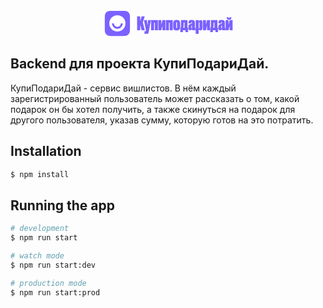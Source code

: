 <p align="center">
<svg width="208" height="46" viewBox="0 0 208 46" fill="none" xmlns="http://www.w3.org/2000/svg">
<path d="M2.875 16.2917C2.875 11.5954 2.875 9.24726 3.78896 7.45352C4.59289 5.8757 5.8757 4.59289 7.45352 3.78896C9.24726 2.875 11.5954 2.875 16.2917 2.875H29.7083C34.4046 2.875 36.7527 2.875 38.5465 3.78896C40.1243 4.59289 41.4071 5.8757 42.211 7.45352C43.125 9.24726 43.125 11.5954 43.125 16.2917V29.7083C43.125 34.4046 43.125 36.7527 42.211 38.5465C41.4071 40.1243 40.1243 41.4071 38.5465 42.211C36.7527 43.125 34.4046 43.125 29.7083 43.125H16.2917C11.5954 43.125 9.24726 43.125 7.45352 42.211C5.8757 41.4071 4.59289 40.1243 3.78896 38.5465C2.875 36.7527 2.875 34.4046 2.875 29.7083V16.2917Z" fill="#7B61FF"/>
<circle cx="23" cy="23" r="12.9375" fill="white"/>
<path fill-rule="evenodd" clip-rule="evenodd" d="M17.4712 23C17.4712 26.0535 19.9465 28.5288 23 28.5288C26.0535 28.5288 28.5288 26.0535 28.5288 23H31.625C31.625 27.7635 27.7635 31.625 23 31.625C18.2365 31.625 14.375 27.7635 14.375 23H17.4712Z" fill="#7B61FF"/>
<path d="M61.7403 33.9997H66.9303L63.7203 21.6097L66.7503 11.6797H61.8303L59.5203 19.5997V11.6797H54.5703V33.9997H59.5203V25.0897L61.7403 33.9997Z" fill="#7B61FF"/>
<path d="M68.5726 33.3397C68.6926 33.9397 68.7226 34.1797 68.6926 34.5097L68.6626 34.8997C68.6326 35.3797 68.5426 35.5597 68.0926 35.5597H66.3826V39.6397H70.6126C71.6626 39.6397 72.6826 39.0697 73.0426 37.1797L76.7326 17.8597H72.0826L71.2426 26.4397L70.2526 17.8597H65.5126L68.5726 33.3397Z" fill="#7B61FF"/>
<path d="M81.7496 33.9997V21.9097H83.0096V33.9997H87.8396V17.8597H76.9496V33.9997H81.7496Z" fill="#7B61FF"/>
<path d="M99.8291 33.9997V17.8597H95.1491L93.3191 25.4797V17.8597H88.6391V33.9997H93.3191L95.1491 26.4097V33.9997H99.8291Z" fill="#7B61FF"/>
<path d="M105.451 33.9997V21.9097H106.711V33.9997H111.541V17.8597H100.651V33.9997H105.451Z" fill="#7B61FF"/>
<path d="M112.31 28.9897C112.31 32.3797 113.87 34.3297 117.35 34.3297H118.31C121.46 34.3297 123.41 32.3497 123.41 28.9597V22.8097C123.41 19.3297 121.64 17.5297 118.31 17.5297H117.38C114.14 17.5297 112.31 19.3297 112.31 22.8397V28.9897ZM117.14 22.2997C117.14 21.6997 117.26 21.2797 117.83 21.2797C118.4 21.2797 118.55 21.6997 118.55 22.2997V29.4397C118.55 30.0397 118.4 30.4597 117.83 30.4597C117.26 30.4597 117.14 30.0397 117.14 29.4397V22.2997Z" fill="#7B61FF"/>
<path d="M127.868 36.9997V33.9997H132.008V36.9997H136.178V29.9497H135.128V17.8597H124.808C124.808 24.9397 124.838 27.1897 124.688 28.4797C124.598 29.4097 124.418 29.8597 124.268 29.9497H123.668V36.9997H127.868ZM128.738 28.6597C128.948 27.0697 129.008 24.7297 129.008 21.8497H130.388V29.9497H128.468C128.588 29.5897 128.678 29.1697 128.738 28.6597Z" fill="#7B61FF"/>
<path d="M142.385 29.9197C142.385 30.3697 142.235 30.6997 141.785 30.6997C141.335 30.6997 141.215 30.3997 141.215 29.9197V28.0297C141.215 27.4297 141.305 27.1897 141.545 26.8597C141.785 26.5897 142.175 26.3497 142.385 26.2297V29.9197ZM136.655 31.1197C136.655 32.7097 137.525 34.1797 139.205 34.1797H139.325C140.855 34.1797 141.905 33.0097 142.415 32.1697C142.415 33.3997 142.835 33.9997 143.645 33.9997H147.875V30.0697H147.455C147.095 30.0697 147.005 29.9797 147.005 29.7097V21.3997C147.005 18.8797 145.535 17.5897 142.085 17.5897H141.425C138.215 17.5897 136.865 19.0897 136.865 21.2197V23.0497H141.125V21.5497C141.125 21.0997 141.245 20.8297 141.725 20.8297H141.815C142.205 20.8297 142.385 21.0697 142.385 21.5497V22.3897C142.385 22.8397 142.295 22.8697 142.055 22.9897C141.575 23.2297 139.505 24.0997 138.695 24.4897C137.345 25.2097 136.655 26.2297 136.655 27.9397V31.1197Z" fill="#7B61FF"/>
<path d="M148.289 17.8597V39.6397H153.089V32.4697C153.899 33.6397 154.829 34.3297 156.119 34.3297H156.209C157.889 34.3297 159.269 32.7697 159.269 30.4897V21.5497C159.269 19.2697 158.429 17.6497 156.419 17.6497H156.329C154.919 17.6497 154.019 18.4297 153.059 19.8397V17.8597H148.289ZM153.089 22.1497C153.089 21.6397 153.209 21.2497 153.719 21.2497C154.229 21.2497 154.379 21.5797 154.379 22.1497V29.9197C154.379 30.4297 154.289 30.8497 153.719 30.8497C153.269 30.8497 153.089 30.4597 153.089 29.8897V22.1497Z" fill="#7B61FF"/>
<path d="M171.196 33.9997V17.8597H166.516L164.686 25.4797V17.8597H160.006V33.9997H164.686L166.516 26.4097V33.9997H171.196Z" fill="#7B61FF"/>
<path d="M175.798 36.9997V33.9997H179.938V36.9997H184.108V29.9497H183.058V17.8597H172.738C172.738 24.9397 172.768 27.1897 172.618 28.4797C172.528 29.4097 172.348 29.8597 172.198 29.9497H171.598V36.9997H175.798ZM176.668 28.6597C176.878 27.0697 176.938 24.7297 176.938 21.8497H178.318V29.9497H176.398C176.518 29.5897 176.608 29.1697 176.668 28.6597Z" fill="#7B61FF"/>
<path d="M190.314 29.9197C190.314 30.3697 190.164 30.6997 189.714 30.6997C189.264 30.6997 189.144 30.3997 189.144 29.9197V28.0297C189.144 27.4297 189.234 27.1897 189.474 26.8597C189.714 26.5897 190.104 26.3497 190.314 26.2297V29.9197ZM184.584 31.1197C184.584 32.7097 185.454 34.1797 187.134 34.1797H187.254C188.784 34.1797 189.834 33.0097 190.344 32.1697C190.344 33.3997 190.764 33.9997 191.574 33.9997H195.804V30.0697H195.384C195.024 30.0697 194.934 29.9797 194.934 29.7097V21.3997C194.934 18.8797 193.464 17.5897 190.014 17.5897H189.354C186.144 17.5897 184.794 19.0897 184.794 21.2197V23.0497H189.054V21.5497C189.054 21.0997 189.174 20.8297 189.654 20.8297H189.744C190.134 20.8297 190.314 21.0697 190.314 21.5497V22.3897C190.314 22.8397 190.224 22.8697 189.984 22.9897C189.504 23.2297 187.434 24.0997 186.624 24.4897C185.274 25.2097 184.584 26.2297 184.584 27.9397V31.1197Z" fill="#7B61FF"/>
<path d="M207.349 33.9997V17.8597H202.669L200.839 25.4797V17.8597H196.159V33.9997H200.839L202.669 26.4097V33.9997H207.349ZM201.859 17.2297C203.989 17.2297 205.459 15.9397 205.459 13.6597V13.2997H202.549V13.5097C202.549 14.1997 202.309 14.5597 201.799 14.5597H201.769C201.289 14.5597 201.049 14.1997 201.049 13.5097V13.2997H198.079V13.6597C198.079 15.9397 199.459 17.2297 201.739 17.2297H201.859Z" fill="#7B61FF"/>
</svg>
</p>

##  Backend для проекта КупиПодариДай.

 КупиПодариДай - cервис вишлистов. В нём каждый зарегистрированный пользователь может рассказать о том, какой подарок он бы хотел получить, а также скинуться на подарок для другого пользователя, указав сумму, которую готов на это потратить.

## Installation

```bash
$ npm install
```

## Running the app

```bash
# development
$ npm run start

# watch mode
$ npm run start:dev

# production mode
$ npm run start:prod
```




